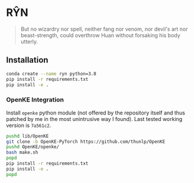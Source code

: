 # RŶN

> But no wizardry nor spell, neither fang nor venom, nor devil's art
> nor beast-strength, could overthrow Huan without forsaking his body
> utterly.

## Installation

```bash
conda create --name ryn python=3.8
pip install -r requirements.txt
pip install -e .
```


### OpenKE Integration

Install `openke` python module (not offered by the repository itself
and thus patched by me in the most unintrusive way I found). Last
tested working version is `7a561c2`.

``` bash
pushd lib/OpenKE
git clone -b OpenKE-PyTorch https://github.com/thunlp/OpenKE
pushd OpenKE/openke/
bash make.sh
popd
pip install -r requirements.txt
pip install -e .
popd
```
